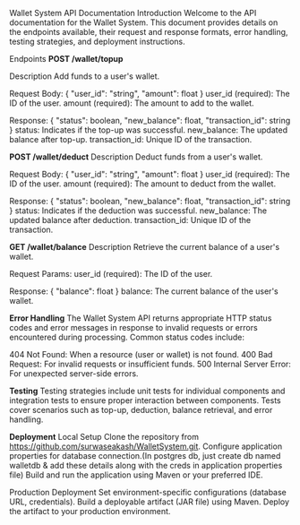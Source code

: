 Wallet System API Documentation
Introduction
Welcome to the API documentation for the Wallet System. This document provides details on the endpoints available, their request and response formats, error handling, testing strategies, and deployment instructions.

Endpoints
**POST /wallet/topup**

Description
Add funds to a user's wallet.

Request Body:
{
"user_id": "string",
"amount": float
}
user_id (required): The ID of the user.
amount (required): The amount to add to the wallet.

Response:
{
"status": boolean,
"new_balance": float,
"transaction_id": string
}
status: Indicates if the top-up was successful.
new_balance: The updated balance after top-up.
transaction_id: Unique ID of the transaction.

**POST /wallet/deduct**
Description
Deduct funds from a user's wallet.

Request Body:
{
"user_id": "string",
"amount": float
}
user_id (required): The ID of the user.
amount (required): The amount to deduct from the wallet.

Response:
{
"status": boolean,
"new_balance": float,
"transaction_id": string
}
status: Indicates if the deduction was successful.
new_balance: The updated balance after deduction.
transaction_id: Unique ID of the transaction.

**GET /wallet/balance**
Description
Retrieve the current balance of a user's wallet.

Request Params:
user_id (required): The ID of the user.

Response:
{
"balance": float
}
balance: The current balance of the user's wallet.

**Error Handling**
The Wallet System API returns appropriate HTTP status codes and error messages in response to invalid requests or errors encountered during processing. Common status codes include:

404 Not Found: When a resource (user or wallet) is not found.
400 Bad Request: For invalid requests or insufficient funds.
500 Internal Server Error: For unexpected server-side errors.

**Testing**
Testing strategies include unit tests for individual components and integration tests to ensure proper interaction between components. Tests cover scenarios such as top-up, deduction, balance retrieval, and error handling.

**Deployment**
Local Setup
Clone the repository from https://github.com/surwaseakash/WalletSystem.git.
Configure application properties for database connection.(In postgres db, just create db named walletdb & add these details along with the creds in application properties file)
Build and run the application using Maven or your preferred IDE.

Production Deployment
Set environment-specific configurations (database URL, credentials).
Build a deployable artifact (JAR file) using Maven.
Deploy the artifact to your production environment.